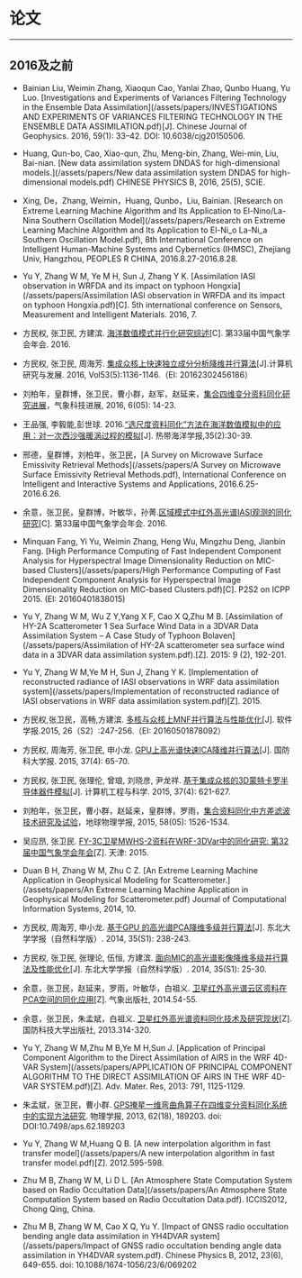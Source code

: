 # 论文
---
## 2016及之前

* Bainian Liu, Weimin Zhang, Xiaoqun Cao, Yanlai Zhao, Qunbo Huang, Yu Luo. [Investigations and Experiments of Variances Filtering Technology in the Ensemble Data Assimilation](/assets/papers/INVESTIGATIONS AND EXPERIMENTS OF VARIANCES FILTERING TECHNOLOGY IN THE ENSEMBLE DATA ASSIMILATION.pdf)[J]. Chinese Journal of Geophysics. 2016, 59(1): 33–42. DOI: 10.6038/cjg20150506.

* Huang, Qun-bo, Cao, Xiao-qun, Zhu, Meng-bin, Zhang, Wei-min, Liu, Bai-nian. [New data assimilation system DNDAS for high-dimensional models.](/assets/papers/New data assimilation system DNDAS for high-dimensional models.pdf) CHINESE PHYSICS B, 2016, 25(5), SCIE.

* Xing, De，Zhang, Weimin，Huang, Qunbo，Liu, Bainian. [Research on Extreme Learning Machine Algorithm and Its Application to El-Nino/La-Nina Southern Oscillation Model](/assets/papers/Research on Extreme Learning Machine Algorithm and Its Application to El-Ni_o La-Ni_a Southern Oscillation Model.pdf), 8th International Conference on Intelligent Human-Machine Systems and Cybernetics (IHMSC), Zhejiang Univ, Hangzhou, PEOPLES R CHINA, 2016.8.27-2016.8.28.

* Yu Y, Zhang W M, Ye M H, Sun J, Zhang Y K. [Assimilation IASI observation in WRFDA and its impact on typhoon Hongxia](/assets/papers/Assimilation IASI observation in WRFDA and its impact on typhoon Hongxia.pdf)[C]. 5th international conference on Sensors, Measurement and Intelligent Materials. 2016, 7.

* 方民权, 张卫民, 方建滨. [海洋数值模式并行化研究综述](/assets/papers/海洋数值模式并行化研究综述.pdf)[C]. 第33届中国气象学会年会. 2016.

* 方民权, 张卫民, 周海芳. [集成众核上快速独立成分分析降维并行算法](/assets/papers/集成众核上快速独立成分分析降维并行算法.pdf)[J].计算机研究与发展. 2016, Vol53(5):1136-1146.（EI: 20162302456186）

* 刘柏年，皇群博，张卫民，曹小群，赵军，赵延来，[集合四维变分资料同化研究进展](/assets/papers/集合四维变分资料同化研究进展.pdf)，气象科技进展, 2016, 6(05): 14-23.

* 王品强, 李毅能,彭世球. 2016.[“选尺度资料同化”方法在海洋数值模拟中的应用：对一次西沙强暖涡过程的模拟](http://epanf.scsio.ac.cn/home/pdf/Wangpinqiang_2016.pdf)[J]. 热带海洋学报,35(2):30-39.

* 邢德，皇群博，刘柏年，张卫民，[A Survey on Microwave Surface Emissivity Retrieval Methods](/assets/papers/A Survey on Microwave Surface Emissivity Retrieval Methods.pdf), International Conference on Intelligent and Interactive Systems and Applications, 2016.6.25-2016.6.26.

* 余意，张卫民，皇群博，叶敏华，孙菁.[区域模式中红外高光谱IASI观测的同化研究](/assets/papers/区域模式中红外高光谱IASI观测的同化研究.pdf)[C]. 第33届中国气象学会年会. 2016.

* Minquan Fang, Yi Yu, Weimin Zhang, Heng Wu, Mingzhu Deng, Jianbin Fang. [High Performance Computing of Fast Independent Component Analysis for Hyperspectral Image Dimensionality Reduction on MIC-based Clusters](/assets/papers/High Performance Computing of Fast Independent Component Analysis for Hyperspectral Image Dimensionality Reduction on MIC-based Clusters.pdf)[C]. P2S2 on ICPP 2015. (EI: 20160401838015)

* Yu Y, Zhang W M, Wu Z Y,Yang X F, Cao X Q,Zhu M B. [Assimilation of HY-2A Scatterometer 1 Sea Surface Wind Data in a 3DVAR Data Assimilation System – A Case Study of Typhoon Bolaven](/assets/papers/Assimilation of HY-2A scatterometer sea surface wind data in a 3DVAR data assimilation system.pdf).[Z]. 2015: 9 (2), 192-201.

* Yu Y, Zhang W M,Ye M H, Sun J, Zhang Y K. [Implementation of reconstructed radiance of IASI observations in WRF data assimilation system](/assets/papers/Implementation of reconstructed radiance of IASI observations in WRF data assimilation system.pdf)[Z]. 2015.

* 方民权,张卫民，高畅,方建滨. [多核与众核上MNF并行算法与性能优化](/assets/papers/多核与众核上MNF并行算法与性能优化.pdf)[J]. 软件学报.2015, 26（S2）:247-256.（EI: 20160501878092）

* 方民权, 周海芳, 张卫民, 申小龙. [GPU上高光谱快速ICA降维并行算法](/assets/papers/GPU上高光谱快速ICA降维并行算法.pdf)[J]. 国防科大学报. 2015, 37(4): 65-70.

* 方民权, 张卫民, 张理伦, 曾琅, 刘晓彦, 尹龙祥. [基于集成众核的3D蒙特卡罗半导体器件模拟](/assets/papers/基于集成众核的3D蒙特卡罗半导体器件模拟.pdf)[J]. 计算机工程与科学. 2015, 37(4): 621-627.

* 刘柏年，张卫民，曹小群，赵延来，皇群博，罗雨，[集合资料同化中方差滤波技术研究及试验](/assets/papers/集合资料同化中方差滤波技术研究及试验.pdf)，地球物理学报, 2015, 58(05): 1526-1534.

* 吴应昂, 张卫民. [FY-3C卫星MWHS-2资料在WRF-3DVar中的同化研究: 第32届中国气象学会年会](/assets/papers/FY3C卫星MWHS2资料在WRF3DVar中的同化研究-吴应昂.pdf)[Z]. 天津: 2015.

* Duan B H, Zhang W M, Zhu C Z. [An Extreme Learning Machine Application in Geophysical Modeling for Scatterometer.](/assets/papers/An Extreme Learning Machine Application in Geophysical Modeling for Scatterometer.pdf) Journal of Computational Information Systems, 2014, 10.

* 方民权, 周海芳, 申小龙. [基于GPU 的高光谱PCA降维多级并行算法](/assets/papers/基于GPU的高光谱PCA降维多级并行算法.pdf)[J]. 东北大学学报（自然科学版）. 2014, 35(S1): 238-243.

* 方民权, 张卫民, 张理论, 伍恒, 方建滨. [面向MIC的高光谱影像降维多级并行算法及性能优化](/assets/papers/面向MIC的高光谱影像降维多级并行算法及性能优化.pdf)[J]. 东北大学学报（自然科学版）. 2014, 35(S1): 25-30.

* 余意，张卫民，赵延来，罗雨，叶敏华，白祖义. [卫星红外高光谱云区资料在PCA空间的同化应用](/assets/papers/卫星红外高光谱云区资料在PCA空间的同化应用.pdf)[Z]. 气象出版社, 2014.54-55.

* 余意，张卫民，朱孟斌，白祖义. [卫星红外高光谱资料同化技术及研究现状](/assets/papers/卫星红外高光谱资料同化技术及研究现状.pdf)[Z]. 国防科技大学出版社, 2013.314-320.

* Yu Y, Zhang W M,Zhu M B,Ye M H,Sun J. [Application of Principal Component Algorithm to the Direct Assimilation of AIRS in the WRF 4D-VAR System](/assets/papers/APPLICATION OF PRINCIPAL COMPONENT ALGORITHM TO THE DIRECT ASSIMILATION OF AIRS IN THE WRF 4D-VAR SYSTEM.pdf)[Z]. Adv. Mater. Res, 2013: 791, 1125-1129.

* 朱孟斌，张卫民，曹小群. [GPS掩星一维弯曲角算子在四维变分资料同化系统中的实现方法研究](/assets/papers/GPS掩星一维弯曲角算子在四维变分资料同化系统中的实现方法研究.pdf). 物理学报, 2013, 62(18), 189203. doi: DOI:10.7498/aps.62.189203

* Yu Y, Zhang W M,Huang Q B. [A new interpolation algorithm in fast transfer model](/assets/papers/A new interpolation algorithm in fast transfer model.pdf)[Z]. 2012.595-598.

* Zhu M B, Zhang W M, Li D L. [An Atmosphere State Computation System based on Radio Occultation Data](/assets/papers/An Atmosphere State Computation System based on Radio Occultation Data.pdf). ICCIS2012, Chong Qing, China.

* Zhu M B, Zhang W M, Cao X Q, Yu Y. [Impact of GNSS radio occultation bending angle data assimilation in YH4DVAR system](/assets/papers/Impact of GNSS radio occultation bending angle data assimilation in YH4DVAR system.pdf). Chinese Physics B, 2012, 23(6), 649-655. doi: 10.1088/1674-1056/23/6/069202
